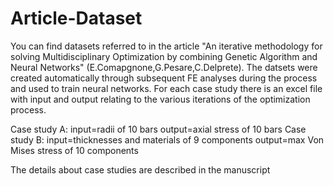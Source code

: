 # Article-Dataset

You can find datasets referred to in the article "An iterative methodology for solving Multidisciplinary Optimization by combining Genetic Algorithm and Neural Networks" (E.Comapgnone,G.Pesare,C.Delprete). The datsets were created automatically through subsequent FE analyses during the process and used to train neural networks. For each case study there is an excel file with input and output relating to the various iterations of the optimization process.

Case study A: input=radii of 10 bars                           output=axial stress of 10 bars 
Case study B: input=thicknesses and materials of 9 components  output=max Von Mises stress of 10 components

The details about case studies are described in the manuscript
